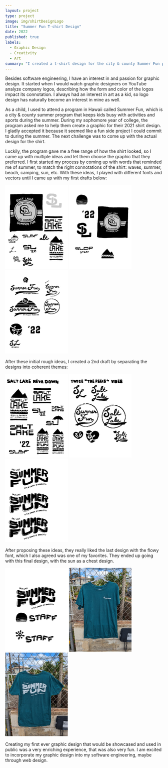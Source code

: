 ```yaml
---
layout: project
type: project
image: img/shirtDesignLogo
title: "Summer Fun T-shirt Design"
date: 2022
published: true
labels:
  - Graphic Design
  - Creativity
  - Art
summary: "I created a t-shirt design for the city & county Summer Fun program"
---
```


Besides software engineering, I have an interest in and passion for graphic design. It started when I would watch graphic designers on YouTube analyze company logos, describing how the form and color of the logos impact its connotation. I always had an interest in art as a kid, so logo design has naturally become an interest in mine as well. 

As a child, I used to attend a program in Hawaii called Summer Fun, which is a city & county summer program that keeps kids busy with activities and sports during the summer. During my sophomore year of college, the program asked me to help them create a graphic for their 2021 shirt design. I gladly accepted it because it seemed like a fun side project I could commit to during the summer. The next challenge was to come up with the actual design for the shirt.

Luckily, the program gave me a free range of how the shirt looked, so I came up with multiple ideas and let them choose the graphic that they preferred. I first started my process by coming up with words that reminded me of summer, to match the right connotations of the shirt: waves, summer, beach, camping, sun, etc. With these ideas, I played with different fonts and vectors until I came up with my first drafts below:

<div class="text-center p-4">
  <img width="200px" src="../img/tshirtDesign/Page1.png" class="img-thumbnail" >
  <img width="200px" src="../img/tshirtDesign/Page2.png" class="img-thumbnail" >
  <img width="200px" src="../img/tshirtDesign/Page3.png" class="img-thumbnail" >
</div>

After these initial rough ideas, I created a 2nd draft by separating the designs into coherent themes:

<div class="text-center p-4">
  <img width="200px" src="../img/tshirtDesign/Theme1.png" class="img-thumbnail" >
  <img width="200px" src="../img/tshirtDesign/Theme2.png" class="img-thumbnail" >
  <img width="200px" src="../img/tshirtDesign/Theme3.png" class="img-thumbnail" >
</div>

After proposing these ideas, they really liked the last design with the flowy font, which I also agreed was one of my favorites. They ended up going with this final design, with the sun as a chest design.

<div class="text-center p-4">
  <img width="200px" src="../img/tshirtDesign/Final.png" class="img-thumbnail" >
  <img width="200px" src="../img/tshirtDesign/ShirtFront.jpg" class="img-thumbnail" >
  <img width="200px" src="../img/tshirtDesign/ShirtBack.jpg" class="img-thumbnail" >
</div>

Creating my first ever graphic design that would be showcased and used in public was a very enriching experience, that was also very fun. I am excited to incorporate my graphic design into my software engineering, maybe through web design.

